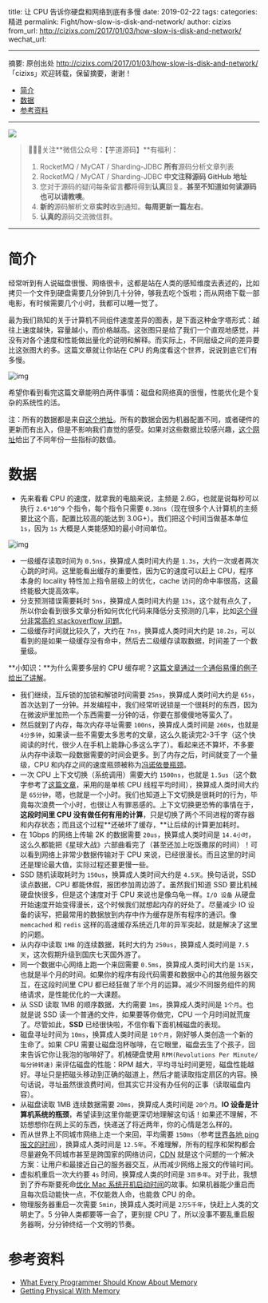 title: 让 CPU 告诉你硬盘和网络到底有多慢
date: 2019-02-22
tags:
categories: 精进
permalink: Fight/how-slow-is-disk-and-network/
author: cizixs
from_url: http://cizixs.com/2017/01/03/how-slow-is-disk-and-network/
wechat_url:

-------

摘要: 原创出处 http://cizixs.com/2017/01/03/how-slow-is-disk-and-network/ 「cizixs」欢迎转载，保留摘要，谢谢！

- [简介](http://www.iocoder.cn/Fight/how-slow-is-disk-and-network//)
- [数据](http://www.iocoder.cn/Fight/how-slow-is-disk-and-network//)
- [参考资料](http://www.iocoder.cn/Fight/how-slow-is-disk-and-network//)

-------

![](http://www.iocoder.cn/images/common/wechat_mp_2017_07_31.jpg)

> 🙂🙂🙂关注**微信公众号：【芋道源码】**有福利：
> 1. RocketMQ / MyCAT / Sharding-JDBC **所有**源码分析文章列表
> 2. RocketMQ / MyCAT / Sharding-JDBC **中文注释源码 GitHub 地址**
> 3. 您对于源码的疑问每条留言**都**将得到**认真**回复。**甚至不知道如何读源码也可以请教噢**。
> 4. **新的**源码解析文章**实时**收到通知。**每周更新一篇左右**。
> 5. **认真的**源码交流微信群。

-------

# 简介

经常听到有人说磁盘很慢、网络很卡，这都是站在人类的感知维度去表述的，比如拷贝一个文件到硬盘需要几分钟到几十分钟，够我去吃个饭啦；而从网络下载一部电影，有时候需要几个小时，我都可以睡一觉了。

最为我们熟知的关于计算机不同组件速度差异的图表，是下面这种金字塔形式：越往上速度越快，容量越小，而价格越高。这张图只是给了我们一个直观地感觉，并没有对各个速度和性能做出量化的说明和解释。而实际上，不同层级之间的差异要比这张图大的多。这篇文章就让你站在 CPU 的角度看这个世界，说说到底它们有多慢。

![img](http://static.iocoder.cn/a069a4cf09f0e13c2e5d489452469c88)

希望你看到看完这篇文章能明白两件事情：磁盘和网络真的很慢，性能优化是个复杂的系统性的活。

注：所有的数据都是来自[这个地址](https://gist.github.com/hellerbarde/2843375)。所有的数据会因为机器配置不同，或者硬件的更新而有出入，但是不影响我们直觉的感受。如果对这些数据比较感兴趣，[这个网址](https://people.eecs.berkeley.edu/~rcs/research/interactive_latency.html)给出了不同年份一些指标的数值。

# 数据

- 先来看看 CPU 的速度，就拿我的电脑来说，主频是 2.6G，也就是说每秒可以执行 `2.6*10^9` 个指令，每个指令只需要 `0.38ns`（现在很多个人计算机的主频要比这个高，配置比较高的能达到 3.0G+）。我们把这个时间当做基本单位 `1s`，因为 `1s` 大概是人类能感知的最小时间单位。

![img](http://static.iocoder.cn/4d09475edcdd0961820d753f475079c9)

- 一级缓存读取时间为 `0.5ns`，换算成人类时间大约是 `1.3s`，大约一次或者两次心跳的时间。这里能看出缓存的重要性，因为它的速度可以赶上 CPU，程序本身的 locality 特性加上指令层级上的优化，cache 访问的命中率很高，这最终能极大提高效率。
- 分支预测错误需要耗时 `5ns`，换算成人类时间大约是 `13s`，这个就有点久了，所以你会看到很多文章分析如何优化代码来降低分支预测的几率，比如[这个得分非常高的 stackoverflow 问题](http://stackoverflow.com/questions/11227809/why-is-it-faster-to-process-a-sorted-array-than-an-unsorted-array)。
- 二级缓存时间就比较久了，大约在 `7ns`，换算成人类时间大约是 `18.2s`，可以看到的是如果一级缓存没有命中，然后去二级缓存读取数据，时间差了一个数量级。

**小知识：**为什么需要多层的 CPU 缓存呢？[这篇文章通过一个通俗易懂的例子给出了讲解](https://fgiesen.wordpress.com/2016/08/07/why-do-cpus-have-multiple-cache-levels/)。

- 我们继续，互斥锁的加锁和解锁时间需要 `25ns`，换算成人类时间大约是 `65s`，首次达到了一分钟。并发编程中，我们经常听说锁是一个很耗时的东西，因为在微波炉里加热一个东西需要一分钟的话，你要在那傻傻地等蛮久了。
- 然后就到了内存，每次内存寻址需要 `100ns`，换算成人类时间是 `260s`，也就是`4分多钟`，如果读一些不需要太多思考的文章，这么久能读完2-3千字（这个快阅读的时代，很少人在手机上能静心多这么字了）。看起来还不算坏，不多要从内存中读取一段数据需要的时间会更多。到了内存之后，时间就变了一个量级，CPU 和内存之间的速度瓶颈被称为[冯诺依曼瓶颈](https://en.wikipedia.org/wiki/Von_Neumann_architecture#Von_Neumann_bottleneck)。
- 一次 CPU 上下文切换（系统调用）需要大约 `1500ns`，也就是 `1.5us`（这个数字参考了[这篇文章](http://blog.tsunanet.net/2010/11/how-long-does-it-take-to-make-context.html)，采用的是单核 CPU 线程平均时间），换算成人类时间大约是 `65分钟`，嗯，也就是一个小时。我们也知道上下文切换是很耗时的行为，毕竟每次浪费一个小时，也很让人有罪恶感的。上下文切换更恐怖的事情在于，**这段时间里 CPU 没有做任何有用的计算**，只是切换了两个不同进程的寄存器和内存状态；而且这个过程**还破坏了缓存，**让后续的计算更加耗时。
- 在 1Gbps 的网络上传输 2K 的数据需要 `20us`，换算成人类时间是 `14.4小时`，这么久都能把《星球大战》六部曲看完了（甚至还加上吃饭撒尿的时间）！可以看到网络上非常少数据传输对于 CPU 来说，已经很漫长。而且这里的时间还是理论最大值，实际过程还要更慢一些。
- SSD 随机读取耗时为 `150us`，换算成人类时间大约是 `4.5天`。换句话说，SSD 读点数据，CPU 都能休假，报团参加周边游了。虽然我们知道 SSD 要比机械硬盘快很多，但是这个速度对于 CPU 来说也是像乌龟一样。`I/O 设备` 从硬盘开始速度开始变得漫长，这个时候我们就想起内存的好处了。尽量减少 IO 设备的读写，把最常用的数据放到内存中作为缓存是所有程序的通识。像 `memcached` 和 `redis` 这样的高速缓存系统近几年的异军突起，就是解决了这里的问题。
- 从内存中读取 `1MB` 的连续数据，耗时大约为 `250us`，换算成人类时间是 `7.5天`，这次假期升级到国庆七天国外游了。
- 同一个数据中心网络上跑一个来回需要 `0.5ms`，换算成人类时间大约是 `15天`，也就是半个月的时间。如果你的程序有段代码需要和数据中心的其他服务器交互，在这段时间里 CPU 都已经狂做了半个月的运算。减少不同服务组件的网络请求，是性能优化的一大课题。
- 从 SSD 读取 1MB 的顺序数据，大约需要 `1ms`，换算成人类时间是 `1个月`。也就是说 SSD 读一个普通的文件，如果要等你做完，CPU 一个月时间就荒废了。尽管如此，**SSD** 已经很快啦，不信你看下面机械磁盘的表现。
- 磁盘寻址时间为 `10ms`，换算成人类时间是 `10个月`，刚好够人类创造一个新的生命了。如果 CPU 需要让磁盘泡杯咖啡，在它眼里，磁盘去生了个孩子，回来告诉它你让我泡的咖啡好了。机械硬盘使用 `RPM(Revolutions Per Minute/每分钟转速)` 来评估磁盘的性能：RPM 越大，平均寻址时间更短，磁盘性能越好。寻址只是把磁头移动到正确的磁道上，然后才能读取指定扇区的内容。换句话说，寻址虽然很浪费时间，但其实它并没有办任何的正事（读取磁盘内容）。
- 从磁盘读取 1MB 连续数据需要 `20ms`，换算成人类时间是 `20个月`。**IO 设备是计算机系统的瓶颈**，希望读到这里你能更深切地理解这句话！如果还不理解，不妨想想你在网上买的东西，快递送了将近两年，你的心情是怎么样的。
- 而从世界上不同城市网络上走一个来回，平均需要 `150ms`（参考[世界各地 ping 报文的时间](https://wondernetwork.com/pings/)），换算成人类时间是 `12.5年`。不难理解，所有的程序和架构都会尽量避免不同城市甚至是跨国家的网络访问，[CDN](https://en.wikipedia.org/wiki/Content_delivery_network) 就是这个问题的一个解决方案：让用户和最接近自己的服务器交互，从而减少网络上报文的传输时间。
- 虚拟机重启一次大约要 `4s` 时间，换算成人类的时间是 `3百多年`。对于此，我想到了乔布斯要死命[优化 Mac 系统开机启动时间](http://stevejobsdailyquote.com/2014/03/26/boot-time/)的故事。如果机器能少重启而且每次启动能快一点，不仅能救人命，也能救 CPU 的命。
- 物理服务器重启一次需要 `5min`，换算成人类时间是 `2万5千年`，快赶上人类的文明史了。5 分钟人类都要等一会了，更别提 CPU 了，所以没事不要乱重启服务器啊，分分钟终结一个文明的节奏。

# 参考资料

- [What Every Programmer Should Know About Memory](https://www.akkadia.org/drepper/cpumemory.pdf)
- [Getting Physical With Memory](http://duartes.org/gustavo/blog/post/getting-physical-with-memory/)
